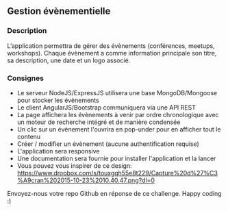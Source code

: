 Gestion évènementielle
--

### Description

L’application permettra de gérer des évènements (conférences, meetups, workshops). Chaque évènement a comme information principale son titre, sa description, une date et un logo associé.

### Consignes

- Le serveur NodeJS/ExpressJS utilisera une base MongoDB/Mongoose pour stocker les évènements
- Le client AngularJS/Bootstrap communiquera via une API REST
- La page affichera les évènements à venir par ordre chronologique avec un moteur de recherche intégré et de manière condensée
- Un clic sur un évènement l'ouvrira en pop-under pour en afficher tout le contenu
- Créer / modifier un évènement (aucune authentification requise)
- L'application sera responsive
- Une documentation sera fournie pour installer l'application et la lancer
- Vous pouvez vous inspirer de ce design: https://www.dropbox.com/s/touxgqh55e8t229/Capture%20d%27%C3%A9cran%202015-10-23%2010.40.47.png?dl=0

Envoyez-nous votre repo Github en réponse de ce challenge.
Happy coding :)



